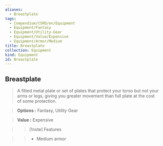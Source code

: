 ```yaml
---
aliases:
  - Breastplate
tags:
  - Compendium/CSRD/en/Equipment
  - Equipment/Fantasy
  - Equipment/Utility-Gear
  - Equipment/Value/Expensive
  - Equipment/Armor/Medium
title: Breastplate
collection: Equipment
kind: Equipment
id: Breastplate
---
```

## Breastplate    
    
>A fitted metal plate or set of plates that protect your torso but not your arms or legs, giving you greater movement than full plate at the cost of some protection.    
> **Options :** Fantasy, Utility Gear    
> **Value :** Expensive    
>>[!note] Features    
>> - Medium armor
